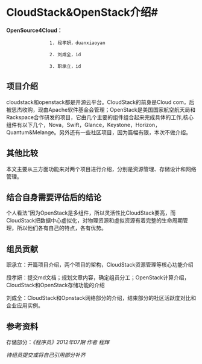 # CloudStack&OpenStack介绍#



  **OpenSource4Cloud：**
  
                    1. 段孝妍，duanxiaoyan
        
                    2. 刘成全，id
                    
                    3. 职承立，id
                    
## 项目介绍 ##
 cloudstack和openstack都是开源云平台。CloudStack的前身是Cloud com，后被思杰收购，现由Apache软件基金会管理；OpenStack是美国国家航空航天局和Rackspace合作研发的项目，它由几个主要的组件组合起来完成具体的工作,核心组件有以下几个，Nova，Swift，Glance，Keystone，Horizon，Quantum&Melange。另外还有一些社区项目，因为篇幅有限，本次不做介绍。 


## 其他比较 ##
 本文主要从三方面功能来对两个项目进行介绍，分别是资源管理、存储设计和网络管理。

## 结合自身需要评估后的结论 ##
个人看法“因为OpenStack是多组件，所以灵活性比CloudStack要高，而CloudStack把数据中心虚拟化，对物理资源和虚拟资源有着完整的生命周期管理，所以他们各有自己的特点，各有优势。


## 组员贡献 ##

职承立：开篇项目介绍，两个项目的架构，CloudStack资源管理等核心功能介绍

段孝妍：提交md文档；规划文章内容，确定组员分工；OpenStack计算介绍，CloudStack和OpenStack存储功能的介绍

刘成全：CloudStack和Opnstack网络部分的介绍，结束部分的社区活跃度对比和企业应用实例。

## 参考资料 ##
存储部分：_《程序员》2012年07期 作者 程辉_

_待组员提交或将自己引用部分补齐_
